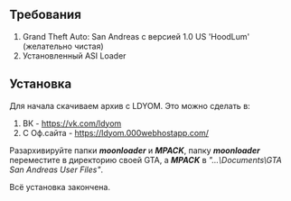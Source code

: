## Требования
1. Grand Theft Auto: San Andreas с версией 1.0 US 'HoodLum' (желательно чистая)
2. Установленный ASI Loader

## Установка
Для начала скачиваем архив с LDYOM. Это можно сделать в:

1. ВК - https://vk.com/ldyom
2. C Оф.сайта - https://ldyom.000webhostapp.com/

Разархивируйте папки ***moonloader*** и ***MPACK***, папку ***moonloader*** переместите в директорию своей GTA, а ***MPACK*** в *"...\Documents\GTA San Andreas User Files"*.

Всё установка закончена.